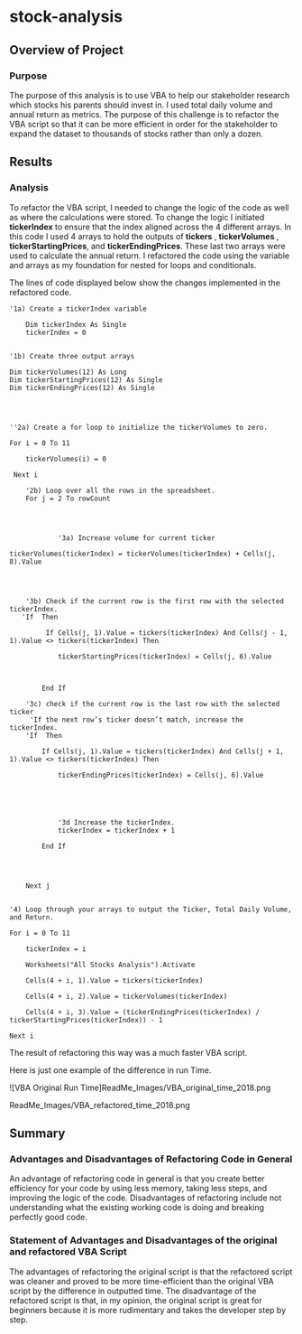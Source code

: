 # stock-analysis


## Overview of Project

### Purpose

The purpose of this analysis is to use VBA to help our stakeholder research which stocks his parents should invest in. I used total daily volume and annual return as metrics.
The purpose of this challenge is to refactor the VBA script so that it can be more efficient in order for the stakeholder to expand the dataset to thousands of stocks rather than only a dozen. 

## Results

### Analysis 

To refactor the VBA script, I needed to change the logic of the code as well as where the calculations were stored. To change the logic I initiated **tickerIndex** to ensure that the index aligned across the 4 different arrays. In this code I used 4 arrays to hold the outputs of **tickers** ,  **tickerVolumes** , **tickerStartingPrices**, and **tickerEndingPrices**. These last two arrays were used to calculate the annual return. I refactored the code using the variable and arrays as my foundation for nested for loops and conditionals. 


The lines of code displayed below show the changes implemented in the refactored code. 


    
    '1a) Create a tickerIndex variable
        
        Dim tickerIndex As Single
        tickerIndex = 0


    '1b) Create three output arrays
    
    Dim tickerVolumes(12) As Long
    Dim tickerStartingPrices(12) As Single
    Dim tickerEndingPrices(12) As Single
    

    
       
    ''2a) Create a for loop to initialize the tickerVolumes to zero.
    
    For i = 0 To 11
        
        tickerVolumes(i) = 0
   
     Next i
 
        '2b) Loop over all the rows in the spreadsheet.
        For j = 2 To rowCount
        

       
                
                '3a) Increase volume for current ticker
                
    tickerVolumes(tickerIndex) = tickerVolumes(tickerIndex) + Cells(j, 8).Value
                
    
        
        
        '3b) Check if the current row is the first row with the selected tickerIndex.
       'If  Then
        
             If Cells(j, 1).Value = tickers(tickerIndex) And Cells(j - 1, 1).Value <> tickers(tickerIndex) Then
            
                tickerStartingPrices(tickerIndex) = Cells(j, 6).Value
                
            
        
            End If
        
        '3c) check if the current row is the last row with the selected ticker
         'If the next row’s ticker doesn’t match, increase the tickerIndex.
        'If  Then
        
            If Cells(j, 1).Value = tickers(tickerIndex) And Cells(j + 1, 1).Value <> tickers(tickerIndex) Then
            
                tickerEndingPrices(tickerIndex) = Cells(j, 6).Value
                
        
                
            
        
                '3d Increase the tickerIndex.
                tickerIndex = tickerIndex + 1
            
            End If
        
            
            
    
        Next j
        
    
    '4) Loop through your arrays to output the Ticker, Total Daily Volume, and Return.
        
    For i = 0 To 11
    
        tickerIndex = i
    
        Worksheets("All Stocks Analysis").Activate
        
        Cells(4 + i, 1).Value = tickers(tickerIndex)
    
        Cells(4 + i, 2).Value = tickerVolumes(tickerIndex)
    
        Cells(4 + i, 3).Value = (tickerEndingPrices(tickerIndex) / tickerStartingPrices(tickerIndex)) - 1
        
    Next i




The result of refactoring this way was a much faster VBA script.


Here is just one example of the difference in run Time. 

![VBA Original Run Time]ReadMe_Images/VBA_original_time_2018.png

ReadMe_Images/VBA_refactored_time_2018.png


## Summary 

### Advantages and Disadvantages of Refactoring Code in General

An advantage of refactoring code in general is that you create better efficiency for your code by using less memory, taking less steps, and improving the logic of the code. Disadvantages of refactoring include not understanding what the existing working code is doing and breaking perfectly good code.




### Statement of Advantages and Disadvantages of the original and refactored VBA Script

The advantages of refactoring the original script is that the refactored script was cleaner and proved to be more time-efficient than the original VBA script by the difference in outputted time. The disadvantage of the refactored script is that, in my opinion, the original script is great for beginners because it is more rudimentary and takes the developer step by step. 

